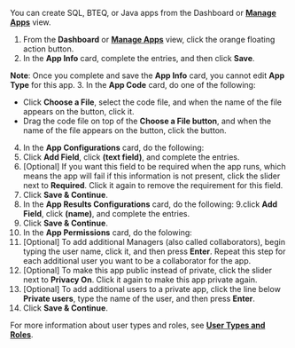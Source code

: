 You can create SQL, BTEQ, or Java apps from the Dashboard or **[Manage Apps](managing-apps.md)** view. 

1. From the **Dashboard** or **[Manage Apps](managing-apps.md)** view, click the orange floating action button. 
2. In the **App Info** card, complete the entries, and then click **Save**.
 
 **Note**:  Once you complete and save the **App Info** card, you cannot edit **App Type** for this app.
3. In the **App Code** card, do one of the following:
  * Click **Choose a File**, select the code file, and when the name of the file appears on the button, click it.
  * Drag the code file on top of the **Choose a File button**, and when the name of the file appears on the button, click the button.
4. In the **App Configurations** card, do the following:
  5. Click **Add Field**, click **(text field)**, and complete the entries. 
  6. [Optional] If you want this field to be required when the app runs, which means the app will fail if this information is not present, click the slider next to **Required**. Click it again to remove the requirement for this field.
  7. Click **Save & Continue**.
8. In the **App Results Configurations** card, do the following:
  9.click **Add Field**, click **(name)**, and complete the entries.
  10. Click **Save & Continue**. 
11. In the **App Permissions** card, do the folowing:
   12. [Optional] To add additional Managers (also called collaborators), begin typing the user name, click it, and then press **Enter**. Repeat this step for each additional user you want to be a collaborator for the app.
   13. [Optional] To make this app public instead of private, click the slider next to **Privacy On**. Click it again to make this app private again.
   14. [Optional] To add additional users to a private app, click the line below **Private users**, type the name of the user, and then press **Enter**.
15. Click **Save & Continue**.

For more information about user types and roles, see **[User Types and Roles](user-types.md)**.
